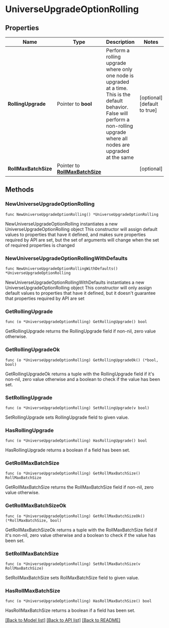 # UniverseUpgradeOptionRolling

## Properties

Name | Type | Description | Notes
------------ | ------------- | ------------- | -------------
**RollingUpgrade** | Pointer to **bool** | Perform a rolling upgrade where only one node is upgraded at a time. This is the default behavior. False will perform a non-rolling upgrade where all nodes are upgraded at the same  | [optional] [default to true]
**RollMaxBatchSize** | Pointer to [**RollMaxBatchSize**](RollMaxBatchSize.md) |  | [optional] 

## Methods

### NewUniverseUpgradeOptionRolling

`func NewUniverseUpgradeOptionRolling() *UniverseUpgradeOptionRolling`

NewUniverseUpgradeOptionRolling instantiates a new UniverseUpgradeOptionRolling object
This constructor will assign default values to properties that have it defined,
and makes sure properties required by API are set, but the set of arguments
will change when the set of required properties is changed

### NewUniverseUpgradeOptionRollingWithDefaults

`func NewUniverseUpgradeOptionRollingWithDefaults() *UniverseUpgradeOptionRolling`

NewUniverseUpgradeOptionRollingWithDefaults instantiates a new UniverseUpgradeOptionRolling object
This constructor will only assign default values to properties that have it defined,
but it doesn't guarantee that properties required by API are set

### GetRollingUpgrade

`func (o *UniverseUpgradeOptionRolling) GetRollingUpgrade() bool`

GetRollingUpgrade returns the RollingUpgrade field if non-nil, zero value otherwise.

### GetRollingUpgradeOk

`func (o *UniverseUpgradeOptionRolling) GetRollingUpgradeOk() (*bool, bool)`

GetRollingUpgradeOk returns a tuple with the RollingUpgrade field if it's non-nil, zero value otherwise
and a boolean to check if the value has been set.

### SetRollingUpgrade

`func (o *UniverseUpgradeOptionRolling) SetRollingUpgrade(v bool)`

SetRollingUpgrade sets RollingUpgrade field to given value.

### HasRollingUpgrade

`func (o *UniverseUpgradeOptionRolling) HasRollingUpgrade() bool`

HasRollingUpgrade returns a boolean if a field has been set.

### GetRollMaxBatchSize

`func (o *UniverseUpgradeOptionRolling) GetRollMaxBatchSize() RollMaxBatchSize`

GetRollMaxBatchSize returns the RollMaxBatchSize field if non-nil, zero value otherwise.

### GetRollMaxBatchSizeOk

`func (o *UniverseUpgradeOptionRolling) GetRollMaxBatchSizeOk() (*RollMaxBatchSize, bool)`

GetRollMaxBatchSizeOk returns a tuple with the RollMaxBatchSize field if it's non-nil, zero value otherwise
and a boolean to check if the value has been set.

### SetRollMaxBatchSize

`func (o *UniverseUpgradeOptionRolling) SetRollMaxBatchSize(v RollMaxBatchSize)`

SetRollMaxBatchSize sets RollMaxBatchSize field to given value.

### HasRollMaxBatchSize

`func (o *UniverseUpgradeOptionRolling) HasRollMaxBatchSize() bool`

HasRollMaxBatchSize returns a boolean if a field has been set.


[[Back to Model list]](../README.md#documentation-for-models) [[Back to API list]](../README.md#documentation-for-api-endpoints) [[Back to README]](../README.md)


